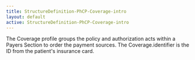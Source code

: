 ```yaml
---
title: StructureDefinition-PhCP-Coverage-intro
layout: default
active: StructureDefinition-PhCP-Coverage-intro
---
```


The Coverage profile groups the policy and authorization acts within a Payers Section to order the payment sources. 
The Coverage.identifier is the ID from the patient's insurance card. 
